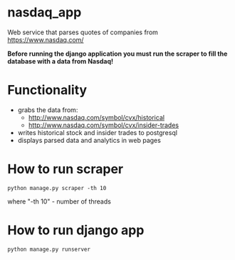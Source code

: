 # nasdaq_app
Web service that parses quotes of companies from https://www.nasdaq.com/

**Before running the django application you must run the scraper to fill the database with a data from Nasdaq!**

# Functionality
- grabs the data from:
  - http://www.nasdaq.com/symbol/cvx/historical
  - http://www.nasdaq.com/symbol/cvx/insider-trades
- writes historical stock and insider trades to postgresql
- displays parsed data and analytics in web pages 

# How to run scraper
```
python manage.py scraper -th 10
```
where "-th 10" - number of threads 

# How to run django app
```
python manage.py runserver
```
